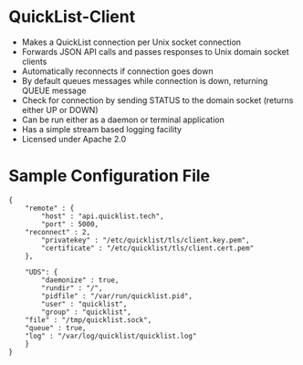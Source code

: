 # QuickList-Client* Makes a QuickList connection per Unix socket connection* Forwards JSON API calls and passes responses to Unix domain socket clients* Automatically reconnects if connection goes down* By default queues messages while connection is down, returning QUEUE message* Check for connection by sending STATUS to the domain socket (returns either UP or DOWN) * Can be run either as a daemon or terminal application* Has a simple stream based logging facility* Licensed under Apache 2.0# Sample Configuration File```{    "remote" : {        "host" : "api.quicklist.tech",        "port" : 5000,	"reconnect" : 2,        "privatekey" : "/etc/quicklist/tls/client.key.pem",        "certificate" : "/etc/quicklist/tls/client.cert.pem"    },    "UDS": {        "daemonize" : true,        "rundir" : "/",        "pidfile" : "/var/run/quicklist.pid",        "user" : "quicklist",        "group" : "quicklist",	"file" : "/tmp/quicklist.sock",	"queue" : true,	"log" : "/var/log/quicklist/quicklist.log"    }}```